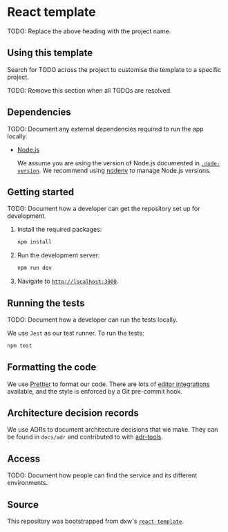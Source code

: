 # React template

TODO: Replace the above heading with the project name.

## Using this template

Search for TODO across the project to customise the template to a specific
project.

TODO: Remove this section when all TODOs are resolved.

## Dependencies

TODO: Document any external dependencies required to run the app locally.

- [Node.js](https://nodejs.org/)

  We assume you are using the version of Node.js documented in
  [`.node-version`](.node-version). We recommend using
  [nodenv](https://github.com/nodenv/nodenv) to manage Node.js versions.

## Getting started

TODO: Document how a developer can get the repository set up for development.

1. Install the required packages:

   ```bash
   npm install
   ```

1. Run the development server:

   ```bash
   npm run dev
   ```

1. Navigate to [`http://localhost:3000`](http://localhost:3000).

## Running the tests

TODO: Document how a developer can run the tests locally.

We use `Jest` as our test runner. To run the tests:

```bash
npm test
```

## Formatting the code

We use [Prettier](https://prettier.io/) to format our code. There are lots of
[editor integrations](https://prettier.io/docs/en/editors.html) available, and
the style is enforced by a Git pre-commit hook.

## Architecture decision records

We use ADRs to document architecture decisions that we make. They can be found
in `docs/adr` and contributed to with
[adr-tools](https://github.com/npryce/adr-tools).

## Access

TODO: Document how people can find the service and its different environments.

## Source

This repository was bootstrapped from dxw's
[`react-template`](https://github.com/dxw/react-template).
